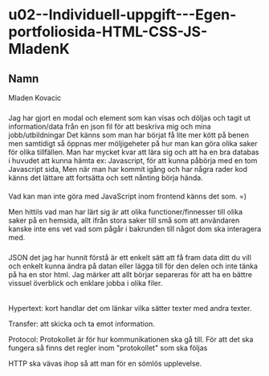 # u02--Individuell-uppgift---Egen-portfoliosida-HTML-CSS-JS-MladenK

## Namn 
Mladen Kovacic

###
Jag har gjort en modal och element som kan visas och döljas och tagit ut information/data från en json fil för att beskriva mig och mina jobb/utbildningar
Det känns som man har börjat få lite mer kött på benen men samtidigt så öppnas mer möljigeheter på hur man kan göra olika saker för olika tillfällen.
Man har mycket kvar att lära sig och att ha en bra databas i huvudet att kunna hämta ex: Javascript, för att kunna påbörja med en tom Javascript sida,
Men när man har kommit igång och har några rader kod känns det lättare att fortsätta och sett nånting börja hända. 


####

Vad kan man inte göra med JavaScript inom frontend känns det som. =) 

Men hittils vad man har lärt sig är att olika functioner/finnesser till olika saker på en hemsida,
allt ifrån stora saker till små som att användaren kanske inte ens vet vad som pågår i bakrunden till
något dom ska interagera med.


#####

JSON det jag har hunnit förstå är ett enkelt sätt att få fram data ditt du vill och enkelt kunna ändra på datan eller 
lägga till för den delen och inte tänka på ha en stor html. Jag märker att allt börjar separeras för att ha en bättre vissuel överblick
och enklare jobba i olika filer.

######

Hypertext: kort handlar det om länkar vilka sätter texter med andra texter.

Transfer: att skicka och ta emot information.

Protocol: Protokollet är för hur kommunikationen ska gå till. För att det ska fungera så finns det regler inom "protokollet" som ska följas

HTTP ska vävas ihop så att man för en sömlös upplevelse.



